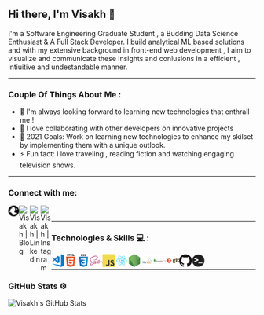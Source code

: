 ## Hi there, I'm Visakh  👋

I'm a Software Engineering Graduate Student , a Budding Data Science Enthusiast & A Full Stack Developer. I build analytical ML based solutions and with my extensive background in front-end web development , I aim to visualize and communicate these insights and conlusions in a efficient , intiuitive and undestandable manner. 

---

### Couple Of Things About Me : 
- 🌱 I'm always looking forward to learning new technologies that enthrall me !
- 👯 I love collaborating with other developers on innovative projects  
- 🥅 2021 Goals: Work on learning new technologies to enhance my skilset by implementing them with a unique outlook.
- ⚡ Fun fact: I love traveling , reading fiction and watching engaging television shows. 

---

### Connect with me:

[<img align="left" alt="Visakh's Web" width="22px" src="https://raw.githubusercontent.com/iconic/open-iconic/master/svg/globe.svg" />][website]
[<img align="left" alt="Visakh | Blog" width="22px" src="https://cdn.jsdelivr.net/npm/simple-icons@v3/icons/twitter.svg" />][blog]
[<img align="left" alt="Visakh | LinkedIn" width="22px" src="https://cdn.jsdelivr.net/npm/simple-icons@v3/icons/linkedin.svg" />][linkedin]
[<img align="left" alt="Visakh | Instagram" width="22px" src="https://cdn.jsdelivr.net/npm/simple-icons@v3/icons/instagram.svg" />][instagram]


<br />

---

### Technologies & Skills <g-emoji class="g-emoji" alias="computer" fallback-src="https://github.githubassets.com/images/icons/emoji/unicode/1f4bb.png">💻</g-emoji> :

<img align="left" alt="Visual Studio Code" width="26px" src="https://raw.githubusercontent.com/github/explore/80688e429a7d4ef2fca1e82350fe8e3517d3494d/topics/visual-studio-code/visual-studio-code.png" />
<img align="left" alt="HTML5" width="26px" src="https://raw.githubusercontent.com/github/explore/80688e429a7d4ef2fca1e82350fe8e3517d3494d/topics/html/html.png" />
<img align="left" alt="CSS3" width="26px" src="https://raw.githubusercontent.com/github/explore/80688e429a7d4ef2fca1e82350fe8e3517d3494d/topics/css/css.png" />
<img align="left" alt="Sass" width="26px" src="https://raw.githubusercontent.com/github/explore/80688e429a7d4ef2fca1e82350fe8e3517d3494d/topics/sass/sass.png" />
<img align="left" alt="JavaScript" width="26px" src="https://raw.githubusercontent.com/github/explore/80688e429a7d4ef2fca1e82350fe8e3517d3494d/topics/javascript/javascript.png" />
<img align="left" alt="React" width="26px" src="https://raw.githubusercontent.com/github/explore/80688e429a7d4ef2fca1e82350fe8e3517d3494d/topics/react/react.png" />
<img align="left" alt="Node.js" width="26px" src="https://raw.githubusercontent.com/github/explore/80688e429a7d4ef2fca1e82350fe8e3517d3494d/topics/nodejs/nodejs.png" />
<img align="left" alt="MySQL" width="26px" src="https://raw.githubusercontent.com/github/explore/80688e429a7d4ef2fca1e82350fe8e3517d3494d/topics/mysql/mysql.png" />
<img align="left" alt="MongoDB" width="26px" src="https://raw.githubusercontent.com/github/explore/80688e429a7d4ef2fca1e82350fe8e3517d3494d/topics/mongodb/mongodb.png" />
<img align="left" alt="Git" width="26px" src="https://raw.githubusercontent.com/github/explore/80688e429a7d4ef2fca1e82350fe8e3517d3494d/topics/git/git.png" />
<img align="left" alt="GitHub" width="26px" src="https://raw.githubusercontent.com/github/explore/78df643247d429f6cc873026c0622819ad797942/topics/github/github.png" />
<img align="left" alt="Terminal" width="26px" src="https://raw.githubusercontent.com/github/explore/80688e429a7d4ef2fca1e82350fe8e3517d3494d/topics/terminal/terminal.png" />


<br />




---

### GitHub Stats <g-emoji class="g-emoji" alias="gear" fallback-src="https://github.githubassets.com/images/icons/emoji/unicode/2699.png">⚙️</g-emoji> 

<img align="left" alt="Visakh's GitHub Stats" src="https://github-readme-stats.codestackr.vercel.app/api?username=Visakh47&show_icons=true&hide_border=true" />



[website]: https://vbinc-dev.netlify.app
[blog]: https://vbblog.netlify.app
[instagram]: https://www.instagram.com/_.visaaaaxxkh/
[linkedin]: https://www.linkedin.com/in/visakh-bobby-4858131b9/

